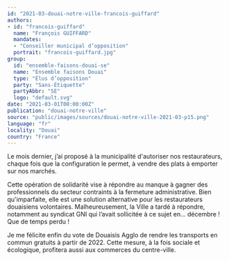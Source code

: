 ```yaml
---
id: "2021-03-douai-notre-ville-francois-guiffard"
authors:
- id: "francois-guiffard"
  name: "François GUIFFARD"
  mandates: 
  - "Conseiller municipal d’opposition"
  portrait: "francois-guiffard.jpg"
group:
  id: "ensemble-faisons-douai-se"
  name: "Ensemble faisons Douai"
  type: "Élus d’opposition"
  party: "Sans-Étiquette"
  partyAbbr: "SE"
  logo: "default.svg"
date: "2021-03-01T00:00:00Z"
publication: "douai-notre-ville"
source: "public/images/sources/douai-notre-ville-2021-03-p15.png"
language: "fr"
locality: "Douai"
country: "France"
---
```


Le mois dernier, j’ai proposé à la municipalité d'autoriser nos restaurateurs, chaque fois que la configuration le permet, à vendre des plats à emporter sur nos marchés.

Cette opération de solidarité vise à répondre au manque à gagner des professionnels du secteur contraints à la fermeture administrative. Bien qu'imparfaite, elle est une solution alternative pour les restaurateurs douaisiens volontaires. Malheureusement, la Ville a tardé à répondre, notamment au syndicat GNI qui l’avait sollicitée à ce sujet en… décembre ! Que de temps perdu !

Je me félicite enfin du vote de Douaisis Agglo de rendre les transports en commun gratuits à partir de 2022. Cette mesure, à la fois sociale et écologique, profitera aussi aux commerces du centre-ville.

